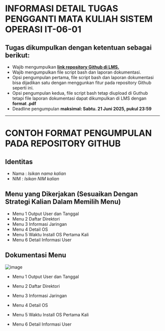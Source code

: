 # INFORMASI DETAIL TUGAS PENGGANTI MATA KULIAH SISTEM OPERASI IT-06-01
## Tugas dikumpulkan dengan ketentuan sebagai berikut:
- Wajib mengumpulkan <ins>**link repository Github di LMS.**</ins>
- Wajib mengumpulkan file script bash dan laporan dokumentasi. 
- Opsi pengumpulan pertama, file script bash dan laporan dokumentasi bisa dijadikan satu dengan menggunkan fitur pada repository Github seperti ini.
- Opsi pengumpulan kedua, file script bash tetap diupload di Guthub tetapi file laporan dokumentasi dapat dikumpulkan di LMS dengan **format .pdf**
- Deadline pengumpulan **maksimal: Sabtu. 21 Juni 2025, pukul 23:59**
---
# CONTOH FORMAT PENGUMPULAN PADA REPOSITORY GITHUB
## Identitas
- Nama : _Isikan nama kalian_
- NIM  : _Isikan NIM kalian_

## Menu yang Dikerjakan (Sesuaikan Dengan Strategi Kalian Dalam Memilih Menu)
- Menu 1 Output User dan Tanggal
- Menu 2 Daftar Direktori
- Menu 3 Informasi Jaringan
- Menu 4 Detail OS
- Menu 5 Waktu Install OS Pertama Kali
- Menu 6 Detail Informasi User

## Dokumentasi Menu 
![image](https://github.com/user-attachments/assets/72f388aa-8975-479b-a264-d09023d3acd5)

- Menu 1 Output User dan Tanggal

- Menu 2 Daftar Direktori
- Menu 3 Informasi Jaringan
- Menu 4 Detail OS
- Menu 5 Waktu Install OS Pertama Kali
- Menu 6 Detail Informasi User
